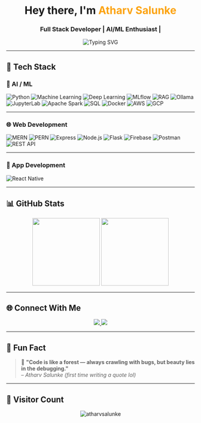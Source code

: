 <h1 align="center"> Hey there, I'm <span style="color:#fca311">Atharv Salunke</span> </h1>
<h3 align="center">Full Stack Developer | AI/ML Enthusiast |</h3>

<p align="center">
  <img src="https://readme-typing-svg.herokuapp.com?font=Fira+Code&weight=600&size=22&pause=1000&center=true&vCenter=true&width=700&lines=Passionate+about+AI+and+Software+Development;Skilled+in+MERN%2C+PERN%2C+Django%2C+Flask%2C+ML%2C+Firebase;Exploring+MLflow%2C+Ollama%2C+DataBricks+and+more;Always+open+to+collaborations+%F0%9F%9A%80" alt="Typing SVG" />
</p>

---

## 🧠 Tech Stack

### 🤖 AI / ML 
![Python](https://img.shields.io/badge/Python-3776AB?style=for-the-badge&logo=python&logoColor=white)
![Machine Learning](https://img.shields.io/badge/ML-blueviolet?style=for-the-badge&logo=scikit-learn)
![Deep Learning](https://img.shields.io/badge/Deep_Learning-red?style=for-the-badge&logo=tensorflow&logoColor=white)
![MLflow](https://img.shields.io/badge/MLflow-0064a5?style=for-the-badge&logo=mlflow)
![RAG](https://img.shields.io/badge/RAG-VectorDB-orange?style=for-the-badge&logo=databricks)
![Ollama](https://img.shields.io/badge/Ollama-000000?style=for-the-badge&logo=github)
![JupyterLab](https://img.shields.io/badge/JupyterLab-F37626?style=for-the-badge&logo=jupyter)
![Apache Spark](https://img.shields.io/badge/Spark-FDEE21?style=for-the-badge&logo=apachespark)
![SQL](https://img.shields.io/badge/SQL-4479A1?style=for-the-badge&logo=postgresql)
![Docker](https://img.shields.io/badge/Docker-2496ED?style=for-the-badge&logo=docker)
![AWS](https://img.shields.io/badge/AWS-FF9900?style=for-the-badge&logo=amazonaws)
![GCP](https://img.shields.io/badge/GCP-4285F4?style=for-the-badge&logo=googlecloud)

---

### 🌐 Web Development
![MERN](https://img.shields.io/badge/MERN-blue?style=for-the-badge&logo=javascript)
![PERN](https://img.shields.io/badge/PERN-yellow?style=for-the-badge&logo=postgresql)
![Express](https://img.shields.io/badge/Express.js-black?style=for-the-badge&logo=express)
![Node.js](https://img.shields.io/badge/Node.js-green?style=for-the-badge&logo=nodedotjs)
![Flask](https://img.shields.io/badge/Flask-white?style=for-the-badge&logo=flask&logoColor=black)
![Firebase](https://img.shields.io/badge/Firebase-ffca28?style=for-the-badge&logo=firebase)
![Postman](https://img.shields.io/badge/Postman-orange?style=for-the-badge&logo=postman)
![REST API](https://img.shields.io/badge/REST-API-green?style=for-the-badge&logo=fastapi)

---

### 📱 App Development
![React Native](https://img.shields.io/badge/React_Native-20232A?style=for-the-badge&logo=react)

---

## 📊 GitHub Stats

<p align="center">
  <img src="https://github-readme-stats.vercel.app/api?username=atharvsalunke&show_icons=true&theme=radical&border_radius=10" height="180" />
  <img src="https://github-readme-stats.vercel.app/api/top-langs/?username=atharvsalunke&layout=compact&theme=radical&border_radius=10" height="180" />
</p>

---

## 🌐 Connect With Me

<p align="center">
  <a href="https://www.linkedin.com/in/atharv-salunke-280235338/" target="_blank">
    <img src="https://img.shields.io/badge/LinkedIn-blue?style=for-the-badge&logo=linkedin">
  </a>
  <a href="mailto:atharvsalunke@gmail.com">
    <img src="https://img.shields.io/badge/Gmail-red?style=for-the-badge&logo=gmail">
  </a>
</p>

---

## 🧠 Fun Fact

> 🐞 **"Code is like a forest — always crawling with bugs, but beauty lies in the debugging."**  
> – *Atharv Salunke (first time writing a quote lol)*

---

## 📍 Visitor Count

<p align="center">
  <img src="https://komarev.com/ghpvc/?username=atharvsalunke&label=Visitors&color=0e75b6&style=flat-square" alt="atharvsalunke" />
</p>
